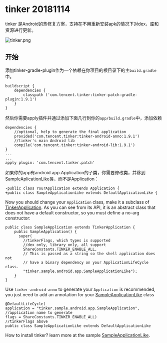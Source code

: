 # tinker 20181114

tinker 是Android的热修复方案，支持在不用重新安装apk的情况下对dex，库和资源进行更新。

![tinker.png](https://github.com/Tencent/tinker/raw/master/assets/tinker.png)

## 开始

添加tinker-gradle-plugin作为一个依赖在你项目的根目录下的主`build.gradle`中。

```
buildscript {
    dependencies {
        classpath ('com.tencent.tinker:tinker-patch-gradle-plugin:1.9.1')
    }
}
```

然后你需要apply插件并通过添加下面几行到你的`app/build.gradle`中，添加依赖

```
dependencies {
    //optional, help to generate the final application 
    provided('com.tencent.tinker:tinker-android-anno:1.9.1')
    //tinker's main Android lib
    compile('com.tencent.tinker:tinker-android-lib:1.9.1')
}
...
...
apply plugin: 'com.tencent.tinker.patch'
```

如果你的app有android.app.Application的子类，你需要修改类，并移到SampleAplicationLike类，而不是Application：

```
-public class YourApplication extends Application {
+public class SampleApplicationLike extends DefaultApplicationLike {
```

Now you should change your `Application` class, make it a subclass of [TinkerApplication](https://github.com/Tencent/tinker/blob/master/tinker-android/tinker-android-loader/src/main/java/com/tencent/tinker/loader/app/TinkerApplication.java). As you can see from its API, it is an abstract class that does not have a default constructor, so you must define a no-arg constructor:

```
public class SampleApplication extends TinkerApplication {
    public SampleApplication() {
      super(
        //tinkerFlags, which types is supported
        //dex only, library only, all support
        ShareConstants.TINKER_ENABLE_ALL,
        // This is passed as a string so the shell application does not
        // have a binary dependency on your ApplicationLifeCycle class. 
        "tinker.sample.android.app.SampleApplicationLike");
    }  
}
```

Use `tinker-android-anno` to generate your `Application` is recommended, you just need to add an annotation for your [SampleApplicationLike](https://github.com/Tencent/tinker/blob/master/tinker-sample-android/app/src/main/java/tinker/sample/android/app/SampleApplicationLike.java) class

```
@DefaultLifeCycle(
application = "tinker.sample.android.app.SampleApplication",             //application name to generate
flags = ShareConstants.TINKER_ENABLE_ALL)                                //tinkerFlags above
public class SampleApplicationLike extends DefaultApplicationLike 
```

How to install tinker? learn more at the sample [SampleApplicationLike](https://github.com/Tencent/tinker/blob/master/tinker-sample-android/app/src/main/java/tinker/sample/android/app/SampleApplicationLike.java).

